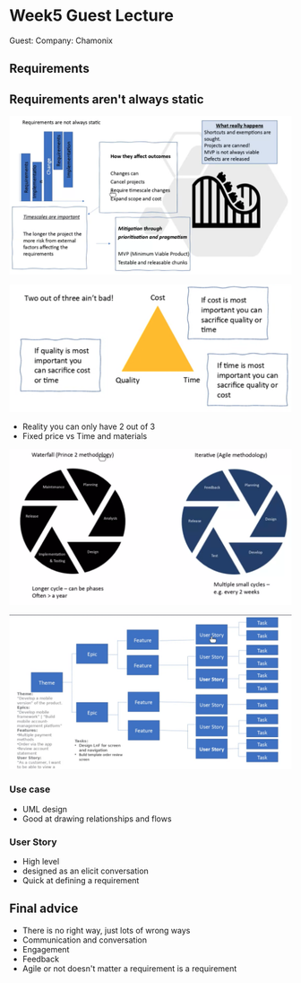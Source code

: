 # Week5 Guest Lecture

Guest:
Company: Chamonix

## Requirements

## Requirements aren't always static

![Requirements aren't always static](images/requirements.png)

![cost-time-quality](images/cost-time-quality.png)

- Reality you can only have 2 out of 3
- Fixed price vs Time and materials

![waterfall-agile](images/waterfall-agile.png)

![agile-development](images/agile-development.png)

### Use case

- UML design
- Good at drawing relationships and flows

### User Story

- High level
- designed as an elicit conversation
- Quick at defining a requirement

## Final advice

- There is no right way, just lots of wrong ways
- Communication and conversation
- Engagement
- Feedback
- Agile  or not doesn't matter a requirement is a requirement
